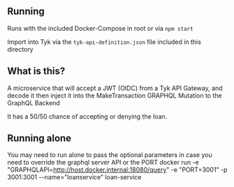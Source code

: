 ## Running
Runs with the included Docker-Compose in root or via `npm start`

Import into Tyk via the `tyk-api-definition.json` file included in this directory

## What is this?
A microservice that will accept a JWT (OIDC) from a Tyk API Gateway, and decode it then inject it into the MakeTransaction GRAPHQL Mutation to the GraphQL Backend

It has a 50/50 chance of accepting or denying the loan.

## Running alone
You may need to run alone to pass the optional parameters in case you need to override the graphql server API or the PORT
docker run -e "GRAPHQLAPI=http://host.docker.internal:18080/query" -e "PORT=3001" -p 3001:3001 --name="loanservice" loan-service